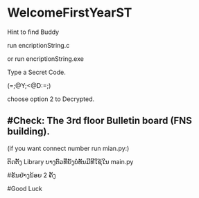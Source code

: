# WelcomeFirstYearST
Hint to find Buddy

run encriptionString.c

or run encriptionString.exe

Type a Secret Code.

(=;@Y;<@D:=;)

choose option 2 to Decrypted.

#Check: The 3rd floor Bulletin board (FNS building).
--------------------------------------
(if you want connect number run mian.py:)

ຕິດຕັ້ງ Library ບາງຕົວທີ່ຍັງບໍ່ທັນມີທີໃຊ້ໃນ main.py

#ຣັນຢ່າງນ້ອຍ 2 ຄັ້ງ

#Good Luck
